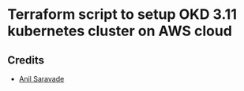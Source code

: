 # Terraform script to setup OKD 3.11 kubernetes cluster on AWS cloud

## Credits

- [Anil Saravade](https://www.linkedin.com/in/anilgsaravade/)